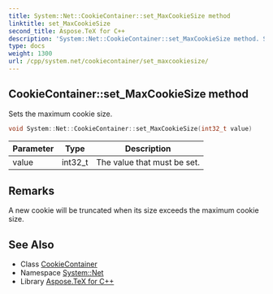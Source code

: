 ```yaml
---
title: System::Net::CookieContainer::set_MaxCookieSize method
linktitle: set_MaxCookieSize
second_title: Aspose.TeX for C++
description: 'System::Net::CookieContainer::set_MaxCookieSize method. Sets the maximum cookie size in C++.'
type: docs
weight: 1300
url: /cpp/system.net/cookiecontainer/set_maxcookiesize/
---
```

## CookieContainer::set_MaxCookieSize method


Sets the maximum cookie size.

```cpp
void System::Net::CookieContainer::set_MaxCookieSize(int32_t value)
```


| Parameter | Type | Description |
| --- | --- | --- |
| value | int32_t | The value that must be set. |
## Remarks



A new cookie will be truncated when its size exceeds the maximum cookie size. 

## See Also

* Class [CookieContainer](../)
* Namespace [System::Net](../../)
* Library [Aspose.TeX for C++](../../../)
